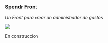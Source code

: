 ### Spendr Front
_Un Front para crear un administrador de gastos_

[![](https://img.shields.io/badge/Live_preview-8A2BE2?color=darkgreen)](https://spendr.up.railway.app/)

En construccion